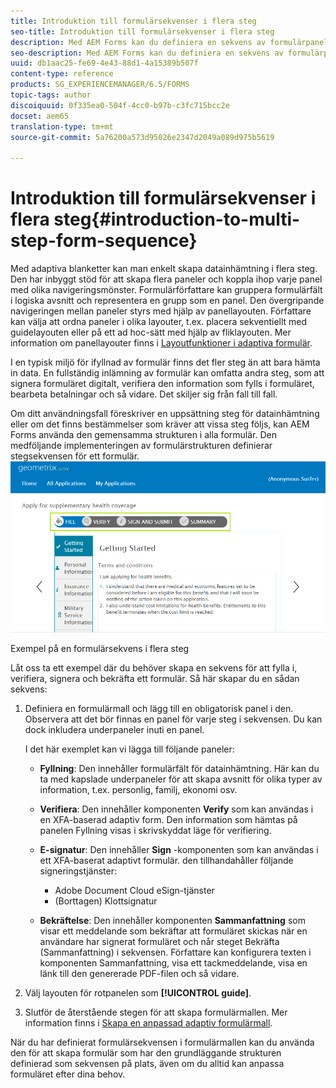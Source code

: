 ```yaml
---
title: Introduktion till formulärsekvenser i flera steg
seo-title: Introduktion till formulärsekvenser i flera steg
description: Med AEM Forms kan du definiera en sekvens av formulärpanel där du vill att användarna ska navigera och fylla i ett anpassat formulär.
seo-description: Med AEM Forms kan du definiera en sekvens av formulärpanel där du vill att användarna ska navigera och fylla i ett anpassat formulär.
uuid: db1aac25-fe69-4e43-88d1-4a15389b507f
content-type: reference
products: SG_EXPERIENCEMANAGER/6.5/FORMS
topic-tags: author
discoiquuid: 0f335ea0-504f-4cc0-b97b-c3fc715bcc2e
docset: aem65
translation-type: tm+mt
source-git-commit: 5a76200a573d95026e2347d2049a089d975b5619

---
```



# Introduktion till formulärsekvenser i flera steg{#introduction-to-multi-step-form-sequence}

Med adaptiva blanketter kan man enkelt skapa datainhämtning i flera steg. Den har inbyggt stöd för att skapa flera paneler och koppla ihop varje panel med olika navigeringsmönster. Formulärförfattare kan gruppera formulärfält i logiska avsnitt och representera en grupp som en panel. Den övergripande navigeringen mellan paneler styrs med hjälp av panellayouten. Författare kan välja att ordna paneler i olika layouter, t.ex. placera sekventiellt med guidelayouten eller på ett ad hoc-sätt med hjälp av fliklayouten. Mer information om panellayouter finns i [Layoutfunktioner i adaptiva formulär](../../forms/using/layout-capabilities-adaptive-forms.md).

I en typisk miljö för ifyllnad av formulär finns det fler steg än att bara hämta in data. En fullständig inlämning av formulär kan omfatta andra steg, som att signera formuläret digitalt, verifiera den information som fylls i formuläret, bearbeta betalningar och så vidare. Det skiljer sig från fall till fall.

Om ditt användningsfall föreskriver en uppsättning steg för datainhämtning eller om det finns bestämmelser som kräver att vissa steg följs, kan AEM Forms använda den gemensamma strukturen i alla formulär. Den medföljande implementeringen av formulärstrukturen definierar stegsekvensen för ett formulär. ![Exempel på en formulärsekvens i flera steg](assets/formpipeline.png)

Exempel på en formulärsekvens i flera steg

Låt oss ta ett exempel där du behöver skapa en sekvens för att fylla i, verifiera, signera och bekräfta ett formulär. Så här skapar du en sådan sekvens:

1. Definiera en formulärmall och lägg till en obligatorisk panel i den. Observera att det bör finnas en panel för varje steg i sekvensen. Du kan dock inkludera underpaneler inuti en panel.

   I det här exemplet kan vi lägga till följande paneler:

   * **Fyllning**: Den innehåller formulärfält för datainhämtning. Här kan du ta med kapslade underpaneler för att skapa avsnitt för olika typer av information, t.ex. personlig, familj, ekonomi osv.

   * **Verifiera**: Den innehåller komponenten **Verify** som kan användas i en XFA-baserad adaptiv form. Den information som hämtas på panelen Fyllning visas i skrivskyddat läge för verifiering.

   * **E-signatur**: Den innehåller **Sign** -komponenten som kan användas i ett XFA-baserat adaptivt formulär. den tillhandahåller följande signeringstjänster:

      * Adobe Document Cloud eSign-tjänster
      * (Borttagen) Klottsignatur
   * **Bekräftelse**: Den innehåller komponenten **Sammanfattning** som visar ett meddelande som bekräftar att formuläret skickas när en användare har signerat formuläret och når steget Bekräfta (Sammanfattning) i sekvensen. Författare kan konfigurera texten i komponenten Sammanfattning, visa ett tackmeddelande, visa en länk till den genererade PDF-filen och så vidare.


1. Välj layouten för rotpanelen som **[!UICONTROL guide]**.
1. Slutför de återstående stegen för att skapa formulärmallen. Mer information finns i [Skapa en anpassad adaptiv formulärmall](../../forms/using/custom-adaptive-forms-templates.md).

När du har definierat formulärsekvensen i formulärmallen kan du använda den för att skapa formulär som har den grundläggande strukturen definierad som sekvensen på plats, även om du alltid kan anpassa formuläret efter dina behov.

